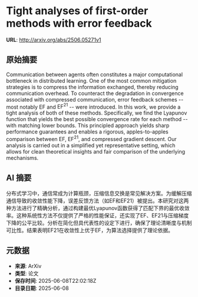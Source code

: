 # Tight analyses of first-order methods with error feedback

**URL**: http://arxiv.org/abs/2506.05271v1

## 原始摘要

Communication between agents often constitutes a major computational
bottleneck in distributed learning. One of the most common mitigation
strategies is to compress the information exchanged, thereby reducing
communication overhead. To counteract the degradation in convergence associated
with compressed communication, error feedback schemes -- most notably
$\mathrm{EF}$ and $\mathrm{EF}^{21}$ -- were introduced. In this work, we
provide a tight analysis of both of these methods. Specifically, we find the
Lyapunov function that yields the best possible convergence rate for each
method -- with matching lower bounds. This principled approach yields sharp
performance guarantees and enables a rigorous, apples-to-apples comparison
between $\mathrm{EF}$, $\mathrm{EF}^{21}$, and compressed gradient descent. Our
analysis is carried out in a simplified yet representative setting, which
allows for clean theoretical insights and fair comparison of the underlying
mechanisms.


## AI 摘要

分布式学习中，通信常成为计算瓶颈，压缩信息交换是常见解决方案。为缓解压缩通信导致的收敛性能下降，误差反馈方法（如EF和EF21）被提出。本研究对这两种方法进行了精确分析，通过构建最优Lyapunov函数获得了匹配下界的最优收敛率。这种系统性方法不仅提供了严格的性能保证，还实现了EF、EF21与压缩梯度下降的公平比较。分析在简化但具代表性的设定下进行，确保了理论清晰度与机制可比性。结果表明EF21在收敛性上优于EF，为算法选择提供了理论依据。

## 元数据

- **来源**: ArXiv
- **类型**: 论文
- **保存时间**: 2025-06-08T22:02:18Z
- **目录日期**: 2025-06-08
